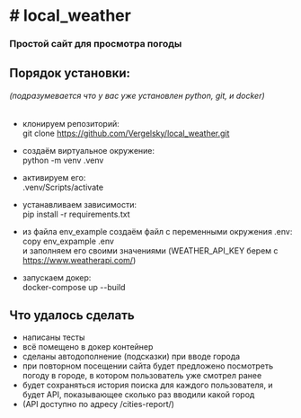
# # local_weather
### Простой сайт для просмотра погоды

## Порядок установки:
###### (подразумевается что у вас уже установлен python, git, и docker)
- клонируем репозиторий:<br>
git clone https://github.com/Vergelsky/local_weather.git<br>

- создаём виртуальное окружение:<br>
python -m venv .venv
- активируем его:<br>
  .venv/Scripts/activate
- устанавливаем зависимости:<br>
pip install -r requirements.txt
- из файла env_example создаём файл с переменными окружения .env:<br>
copy env_expample .env<br>
и заполняем его своими значениями (WEATHER_API_KEY берем с https://www.weatherapi.com/)
- запускаем докер:<br>
docker-compose up --build

## Что удалось сделать <br>
- написаны тесты
- всё помещено в докер контейнер
- сделаны автодополнение (подсказки) при вводе города
- при повторном посещении сайта будет предложено посмотреть погоду в городе, в котором пользователь уже смотрел ранее
- будет сохраняться история поиска для каждого пользователя, и будет API, показывающее сколько раз вводили какой город
- (API доступно по адресу /cities-report/)

